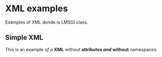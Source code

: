 # XML examples

Examples of XML donde is LMSGI class.

## Simple XML

This is an example _of a_ **XML** without **attributes _and_ without** namespaces:
